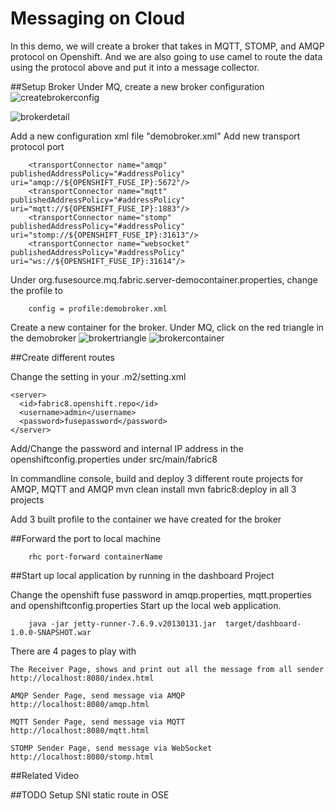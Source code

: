 # Messaging on Cloud

In this demo, we will create a broker that takes in MQTT, STOMP, and AMQP protocol on Openshift.
And we are also going to use camel to route the data using the protocol above and put it into a message collector. 

##Setup Broker 
Under MQ, create a new broker configuration
![createbrokerconfig](https://github.com/weimeilin79/iot-mashup/blob/master/docs/image/01-createbrokerconfig.png?raw=true)

![brokerdetail](https://github.com/weimeilin79/iot-mashup/blob/master/docs/image/02-brokerdetail.png?raw=true)

Add a new configuration xml file "demobroker.xml"
Add new transport protocol port

		<transportConnector name="amqp" publishedAddressPolicy="#addressPolicy" uri="amqp://${OPENSHIFT_FUSE_IP}:5672"/>
		<transportConnector name="mqtt" publishedAddressPolicy="#addressPolicy" uri="mqtt://${OPENSHIFT_FUSE_IP}:1883"/>
		<transportConnector name="stomp" publishedAddressPolicy="#addressPolicy" uri="stomp://${OPENSHIFT_FUSE_IP}:31613"/>
		<transportConnector name="websocket" publishedAddressPolicy="#addressPolicy" uri="ws://${OPENSHIFT_FUSE_IP}:31614"/>

Under org.fusesource.mq.fabric.server-democontainer.properties, change the profile to 

		config = profile:demobroker.xml
		
Create a new container for the broker. Under MQ, click on the red triangle in the demobroker
![brokertriangle](https://github.com/weimeilin79/iot-mashup/blob/master/docs/image/03-brokertriangle.png?raw=true)
![brokercontainer](https://github.com/weimeilin79/iot-mashup/blob/master/docs/image/04-brokercontainer.png?raw=true)

##Create different routes

Change the setting in your .m2/setting.xml

    <server>
      <id>fabric8.openshift.repo</id>
      <username>admin</username>
      <password>fusepassword</password>
    </server>
    
Add/Change the password and internal IP address in the openshiftconfig.properties under src/main/fabric8    

In commandline console, build and deploy 3 different route projects for AMQP, MQTT and AMQP
		mvn clean install
		mvn fabric8:deploy
in all 3 projects

Add 3 built profile to the container we have created for the broker


##Forward the port to local machine

		rhc port-forward containerName

##Start up local application by running in the dashboard Project

Change the openshift fuse password in amqp.properties, mqtt.properties and openshiftconfig.properties
Start up the local web application. 
		
		java -jar jetty-runner-7.6.9.v20130131.jar  target/dashboard-1.0.0-SNAPSHOT.war

There are 4 pages to play with

	The Receiver Page, shows and print out all the message from all sender
	http://localhost:8080/index.html
	
	AMQP Sender Page, send message via AMQP
	http://localhost:8080/amqp.html
	
	MQTT Sender Page, send message via MQTT
	http://localhost:8080/mqtt.html
	
	STOMP Sender Page, send message via WebSocket
	http://localhost:8080/stomp.html
		
##Related Video		
		
##TODO
	Setup SNI static route in OSE